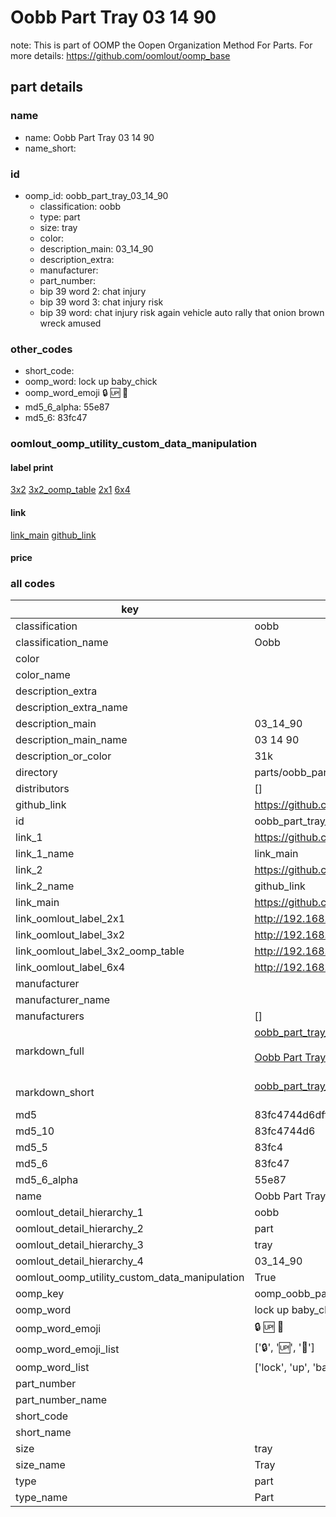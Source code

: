 # Oobb Part Tray 03 14 90  

note: This is part of OOMP the Oopen Organization Method For Parts. For more details: https://github.com/oomlout/oomp_base

##  part details





### name
* name: Oobb Part Tray 03 14 90
* name_short: 
### id
* oomp_id: oobb_part_tray_03_14_90
  * classification: oobb
  * type: part
  * size: tray
  * color: 
  * description_main: 03_14_90
  * description_extra: 
  * manufacturer: 
  * part_number: 
  * bip 39 word 2: chat injury
  * bip 39 word 3: chat injury risk
  * bip 39 word: chat injury risk again vehicle auto rally that onion brown wreck amused

### other_codes
* short_code: 
* oomp_word: lock up baby_chick
* oomp_word_emoji :lock: :up: :baby_chick:
* md5_6_alpha: 55e87
* md5_6: 83fc47






### oomlout_oomp_utility_custom_data_manipulation
#### label print
[3x2](http://192.168.1.245:1112/?label=oomp%2055e87)
[3x2_oomp_table](http://192.168.1.107:1112/?label=oomp%2055e87)
[2x1](http://192.168.1.242:1112/?label=oomp%2055e87)
[6x4](http://192.168.1.55:1112/?label=oomp%2055e87)    

#### link

[link_main](https://github.com/oomlout/oomlout_oomp_current_version_messy/tree/main/parts/oobb_part_tray_03_14_90) [github_link](https://github.com/oomlout/oomlout_oomp_part_src/tree/main/parts/oobb_part_tray_03_14_90)                             

#### price







### all codes 
| key | value |  
| --- | --- |  
| classification | oobb |  
| classification_name | Oobb |  
| color |  |  
| color_name |  |  
| description_extra |  |  
| description_extra_name |  |  
| description_main | 03_14_90 |  
| description_main_name | 03 14 90 |  
| description_or_color | 31k |  
| directory | parts/oobb_part_tray_03_14_90 |  
| distributors | [] |  
| github_link | https://github.com/oomlout/oomlout_oomp_part_src/tree/main/parts/oobb_part_tray_03_14_90 |  
| id | oobb_part_tray_03_14_90 |  
| link_1 | https://github.com/oomlout/oomlout_oomp_current_version_messy/tree/main/parts/oobb_part_tray_03_14_90 |  
| link_1_name | link_main |  
| link_2 | https://github.com/oomlout/oomlout_oomp_part_src/tree/main/parts/oobb_part_tray_03_14_90 |  
| link_2_name | github_link |  
| link_main | https://github.com/oomlout/oomlout_oomp_current_version_messy/tree/main/parts/oobb_part_tray_03_14_90 |  
| link_oomlout_label_2x1 | http://192.168.1.242:1112/?label=oomp%2055e87 |  
| link_oomlout_label_3x2 | http://192.168.1.245:1112/?label=oomp%2055e87 |  
| link_oomlout_label_3x2_oomp_table | http://192.168.1.107:1112/?label=oomp%2055e87 |  
| link_oomlout_label_6x4 | http://192.168.1.55:1112/?label=oomp%2055e87 |  
| manufacturer |  |  
| manufacturer_name |  |  
| manufacturers | [] |  
| markdown_full | [oobb_part_tray_03_14_90](https://github.com/oomlout/oomlout_oomp_current_version_messy/tree/main/parts/oobb_part_tray_03_14_90)<br>[](https://github.com/oomlout/oomlout_oomp_current_version_messy/tree/main/parts/oobb_part_tray_03_14_90)<br>[Oobb Part Tray 03 14 90](https://github.com/oomlout/oomlout_oomp_current_version_messy/tree/main/parts/oobb_part_tray_03_14_90)<br><br> |  
| markdown_short | [oobb_part_tray_03_14_90](https://github.com/oomlout/oomlout_oomp_current_version_messy/tree/main/parts/oobb_part_tray_03_14_90)<br><br> |  
| md5 | 83fc4744d6dff6283e78f04b74dd0936 |  
| md5_10 | 83fc4744d6 |  
| md5_5 | 83fc4 |  
| md5_6 | 83fc47 |  
| md5_6_alpha | 55e87 |  
| name | Oobb Part Tray 03 14 90 |  
| oomlout_detail_hierarchy_1 | oobb |  
| oomlout_detail_hierarchy_2 | part |  
| oomlout_detail_hierarchy_3 | tray |  
| oomlout_detail_hierarchy_4 | 03_14_90 |  
| oomlout_oomp_utility_custom_data_manipulation | True |  
| oomp_key | oomp_oobb_part_tray_03_14_90 |  
| oomp_word | lock up baby_chick |  
| oomp_word_emoji | :lock: :up: :baby_chick: |  
| oomp_word_emoji_list | [':lock:', ':up:', ':baby_chick:'] |  
| oomp_word_list | ['lock', 'up', 'baby_chick'] |  
| part_number |  |  
| part_number_name |  |  
| short_code |  |  
| short_name |  |  
| size | tray |  
| size_name | Tray |  
| type | part |  
| type_name | Part |  
